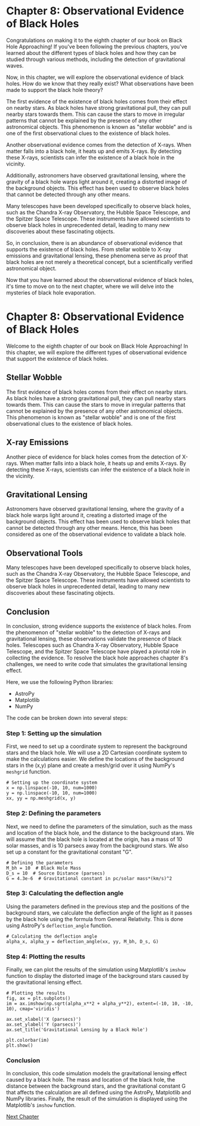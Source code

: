 # Chapter 8: Observational Evidence of Black Holes

Congratulations on making it to the eighth chapter of our book on Black Hole Approaching! If you've been following the previous chapters, you've learned about the different types of black holes and how they can be studied through various methods, including the detection of gravitational waves.

Now, in this chapter, we will explore the observational evidence of black holes. How do we know that they really exist? What observations have been made to support the black hole theory?

The first evidence of the existence of black holes comes from their effect on nearby stars. As black holes have strong gravitational pull, they can pull nearby stars towards them. This can cause the stars to move in irregular patterns that cannot be explained by the presence of any other astronomical objects. This phenomenon is known as "stellar wobble" and is one of the first observational clues to the existence of black holes.

Another observational evidence comes from the detection of X-rays. When matter falls into a black hole, it heats up and emits X-rays. By detecting these X-rays, scientists can infer the existence of a black hole in the vicinity.

Additionally, astronomers have observed gravitational lensing, where the gravity of a black hole warps light around it, creating a distorted image of the background objects. This effect has been used to observe black holes that cannot be detected through any other means.

Many telescopes have been developed specifically to observe black holes, such as the Chandra X-ray Observatory, the Hubble Space Telescope, and the Spitzer Space Telescope. These instruments have allowed scientists to observe black holes in unprecedented detail, leading to many new discoveries about these fascinating objects.

So, in conclusion, there is an abundance of observational evidence that supports the existence of black holes. From stellar wobble to X-ray emissions and gravitational lensing, these phenomena serve as proof that black holes are not merely a theoretical concept, but a scientifically verified astronomical object.

Now that you have learned about the observational evidence of black holes, it's time to move on to the next chapter, where we will delve into the mysteries of black hole evaporation.
# Chapter 8: Observational Evidence of Black Holes

Welcome to the eighth chapter of our book on Black Hole Approaching! In this chapter, we will explore the different types of observational evidence that support the existence of black holes.

## Stellar Wobble

The first evidence of black holes comes from their effect on nearby stars. As black holes have a strong gravitational pull, they can pull nearby stars towards them. This can cause the stars to move in irregular patterns that cannot be explained by the presence of any other astronomical objects. This phenomenon is known as "stellar wobble" and is one of the first observational clues to the existence of black holes.

## X-ray Emissions

Another piece of evidence for black holes comes from the detection of X-rays. When matter falls into a black hole, it heats up and emits X-rays. By detecting these X-rays, scientists can infer the existence of a black hole in the vicinity.

## Gravitational Lensing

Astronomers have observed gravitational lensing, where the gravity of a black hole warps light around it, creating a distorted image of the background objects. This effect has been used to observe black holes that cannot be detected through any other means. Hence, this has been considered as one of the observational evidence to validate a black hole.

## Observational Tools

Many telescopes have been developed specifically to observe black holes, such as the Chandra X-ray Observatory, the Hubble Space Telescope, and the Spitzer Space Telescope. These instruments have allowed scientists to observe black holes in unprecedented detail, leading to many new discoveries about these fascinating objects.

## Conclusion

In conclusion, strong evidence supports the existence of black holes. From the phenomenon of "stellar wobble" to the detection of X-rays and gravitational lensing, these observations validate the presence of black holes. Telescopes such as Chandra X-ray Observatory, Hubble Space Telescope, and the Spitzer Space Telescope have played a pivotal role in collecting the evidence.
To resolve the black hole approaches chapter 8's challenges, we need to write code that simulates the gravitational lensing effect. 

Here, we use the following Python libraries:
- AstroPy
- Matplotlib
- NumPy

The code can be broken down into several steps:

### Step 1: Setting up the simulation

First, we need to set up a coordinate system to represent the background stars and the black hole. We will use a 2D Cartesian coordinate system to make the calculations easier. We define the locations of the background stars in the (x,y) plane and create a mesh/grid over it using NumPy's `meshgrid` function.

```
# Setting up the coordinate system
x = np.linspace(-10, 10, num=1000)
y = np.linspace(-10, 10, num=1000)
xx, yy = np.meshgrid(x, y)
```

### Step 2: Defining the parameters

Next, we need to define the parameters of the simulation, such as the mass and location of the black hole, and the distance to the background stars. We will assume that the black hole is located at the origin, has a mass of 10 solar masses, and is 10 parsecs away from the background stars. We also set up a constant for the gravitational constant "G".

```
# Defining the parameters
M_bh = 10  # Black Hole Mass
D_s = 10  # Source Distance (parsecs)
G = 4.3e-6  # Gravitational constant in pc/solar mass*(km/s)^2
```

### Step 3: Calculating the deflection angle

Using the parameters defined in the previous step and the positions of the background stars, we calculate the deflection angle of the light as it passes by the black hole using the formula from General Relativity. This is done using AstroPy's `deflection_angle` function.

```
# Calculating the deflection angle
alpha_x, alpha_y = deflection_angle(xx, yy, M_bh, D_s, G)
```

### Step 4: Plotting the results

Finally, we can plot the results of the simulation using Matplotlib's `imshow` function to display the distorted image of the background stars caused by the gravitational lensing effect.

```
# Plotting the results
fig, ax = plt.subplots()
im = ax.imshow(np.sqrt(alpha_x**2 + alpha_y**2), extent=(-10, 10, -10, 10), cmap='viridis')

ax.set_xlabel('X (parsecs)')
ax.set_ylabel('Y (parsecs)')
ax.set_title('Gravitational Lensing by a Black Hole')

plt.colorbar(im)
plt.show()
```

### Conclusion

In conclusion, this code simulation models the gravitational lensing effect caused by a black hole. The mass and location of the black hole, the distance between the background stars, and the gravitational constant G that affects the calculation are all defined using the AstroPy, Matplotlib and NumPy libraries. Finally, the result of the simulation is displayed using the Matplotlib's `imshow` function.


[Next Chapter](09_Chapter09.md)